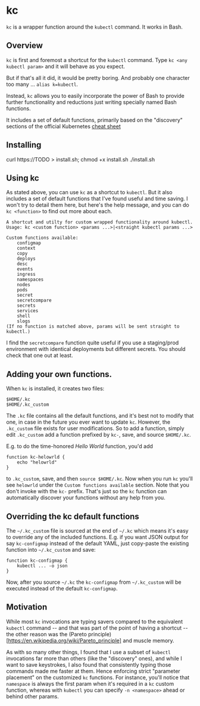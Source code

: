 # kc

`kc` is a wrapper function around the `kubectl` command. It works in Bash. 

## Overview

`kc` is first and foremost a shortcut for the `kubectl` command. Type `kc <any
kubectl param>` and it will behave as you expect.

But if that's all it did, it would be pretty boring. And probably one character
too many ... `alias k=kubectl`.

Instead, `kc` allows you to easily incorporate the power of Bash to provide
further functionality and reductions just writing specially named Bash
functions.

It includes a set of default functions, primarily based on the "discovery"
sections of the official Kubernetes [cheat
sheet](https://kubernetes.io/docs/reference/kubectl/cheatsheet/#viewing-finding-resources)


## Installing

curl https://TODO > install.sh; chmod +x install.sh
./install.sh

## Using kc

As stated above, you can use `kc` as a shortcut to `kubectl`. But it also
includes a set of default functions that I've found useful and time saving. I
won't try to detail them here, but here's the help message, and you can do `kc
<function>` to find out more about each.

```
A shortcut and utilty for custom wrapped functionality around kubectl.
Usage: kc <custom function> <params ...>|<straight kubectl params ...>

Custom functions available:
    configmap
    context
    copy
    deploys
    desc
    events
    ingress
    namespaces
    nodes
    pods
    secret
    secretcompare
    secrets
    services
    shell
    slogs
(If no function is matched above, params will be sent straight to kubectl.)
```

I find the `secretcompare` function quite useful if you use a staging/prod
environment with identical deployments but different secrets. You should check
that one out at least.

## Adding your own functions.

When `kc` is installed, it creates two files:

```
$HOME/.kc
$HOME/.kc_custom
```

The `.kc` file contains all the default functions, and it's best not to modify
that one, in case in the future you ever want to update `kc`. However, the
`.kc_custom` file exists for user modifications. So to add a function, simply
edit `.kc_custom` add a function prefixed by `kc-`, save, and source
`$HOME/.kc`.

E.g. to do the time-honored *Hello World* function, you'd add

```
function kc-helowrld {
	echo "helowrld"
}
```

to `.kc_custom`, save, and then `source $HOME/.kc`. Now when you run `kc`
you'll see `helowrld` under the `Custom functions available` section. Note that
you don't invoke with the `kc-` prefix. That's just so the `kc` function can
automatically discover your functions without any help from you.

## Overriding the kc default functions

The `~/.kc_custom` file is sourced at the end of `~/.kc` which means it's easy to
override any of the included functions. E.g. if you want JSON output for say
`kc-configmap` instead of the default YAML, just copy-paste the existing
function into `~/.kc_custom` and save:

```
function kc-configmap {
	kubectl ... -o json
}
```

Now, after you source `~/.kc` the `kc-configmap` from `~/.kc_custom` will be
executed instead of the default `kc-configmap`.

## Motivation

While most `kc` invocations are typing savers compared to the equivalent
`kubectl` command -- and that was part of the point of having a shortcut -- the
other reason was the (Pareto
principle)[https://en.wikipedia.org/wiki/Pareto_principle] and muscle memory.

As with so many other things, I found that I use a subset of `kubectl`
invocations far more than others (like the "discovery" ones), and while I want
to save keystrokes, I also found that consistently typing those commands made
me faster at them. Hence enforcing strict "parameter placement" on the
customized `kc` functions. For instance, you'll notice that `namespace` is
always the first param when it's required in a `kc` custom function, whereas
with `kubectl` you can specify `-n <namespace>` ahead or behind other params.
